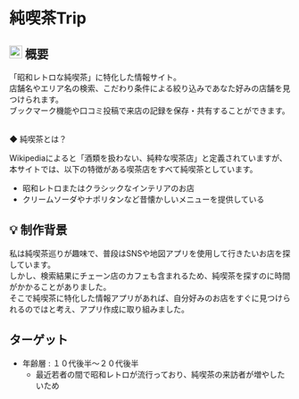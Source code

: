 # 純喫茶Trip

## <img width="23px" height="23px" alt="アイコン" src="https://user-images.githubusercontent.com/102633054/190850730-e87072d0-e748-429f-9249-fb8560ad3ef6.png">  概要
「昭和レトロな純喫茶」に特化した情報サイト。<br>
店舗名やエリア名の検索、こだわり条件による絞り込みであなた好みの店舗を見つけられます。<br>
ブックマーク機能や口コミ投稿で来店の記録を保存・共有することができます。<br>

<br>
◆ 純喫茶とは？<br>

Wikipediaによると「酒類を扱わない、純粋な喫茶店」と定義されていますが、<br>
本サイトでは、以下の特徴がある喫茶店をすべて純喫茶としています。
<br>

- 昭和レトロまたはクラシックなインテリアのお店
- クリームソーダやナポリタンなど昔懐かしいメニューを提供している


## :bulb: 制作背景

私は純喫茶巡りが趣味で、普段はSNSや地図アプリを使用して行きたいお店を探しています。<br>
しかし、検索結果にチェーン店のカフェも含まれるため、純喫茶を探すのに時間がかかることがありました。<br>
そこで純喫茶に特化した情報アプリがあれば、自分好みのお店をすぐに見つけられるのではと考え、アプリ作成に取り組みました。<br>

## ターゲット

- 年齢層 : １０代後半〜２０代後半
  - 最近若者の間で昭和レトロが流行っており、純喫茶の来訪者が増やしたいため
  
